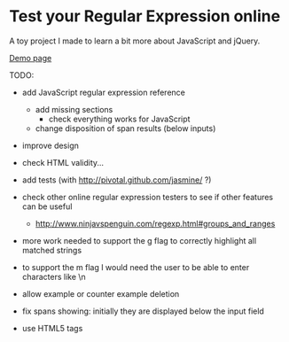 Test your Regular Expression online
===================================

A toy project I made to learn a bit more about JavaScript and jQuery.

[Demo page](http://florent2.github.com/test-regexp-online/)

TODO:

* add JavaScript regular expression reference
  * add missing sections
    * check everything works for JavaScript
  * change disposition of span results (below inputs)
  
* improve design
* check HTML validity...

* add tests (with http://pivotal.github.com/jasmine/ ?)

* check other online regular expression testers to see if other features can be useful
  * http://www.ninjavspenguin.com/regexp.html#groups_and_ranges

* more work needed to support the g flag to correctly highlight all matched strings
* to support the m flag I would need the user to be able to enter characters like \n

* allow example or counter example deletion
* fix spans showing: initially they are displayed below the input field
* use HTML5 tags